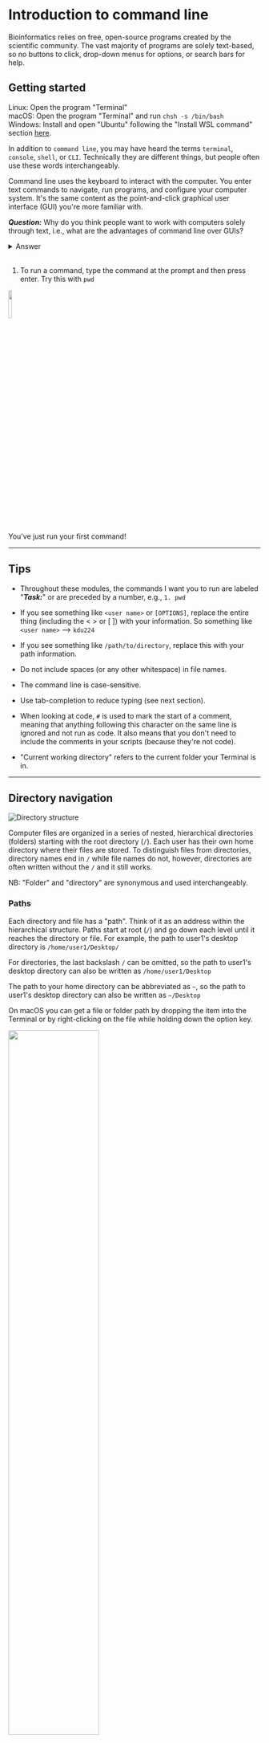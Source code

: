 # Introduction to command line
Bioinformatics relies on free, open-source programs created by the scientific community. The vast majority of programs are solely text-based, so no buttons to click, drop-down menus for options, or search bars for help.

## Getting started
Linux: Open the program "Terminal" <br>
macOS: Open the program "Terminal" and run `chsh -s /bin/bash` <br>
Windows: Install and open "Ubuntu" following the "Install WSL command" section [here](https://learn.microsoft.com/en-us/windows/wsl/install#install-wsl-command).

In addition to `command line`, you may have heard the terms `terminal`, `console`, `shell`, or `CLI`. Technically they are different things, but people often use these words interchangeably.

Command line uses the keyboard to interact with the computer. You enter text commands to navigate, run programs, and configure your computer system. It's the same content as the point-and-click graphical user interface (GUI) you're more familiar with.

**_Question:_** Why do you think people want to work with computers solely through text, i.e., what are the advantages of command line over GUIs?

<details>
<summary>Answer</summary> 

Function over form. Some reasons include:
* Resource usage. Because it does not need to handle graphics, command line uses less computer resources like memory and processing power.
* Coding efficiency. If the same information can be conveyed through text, it's faster to code and release your program if you don't need to make graphical screens.

</details>

<br>

1. To run a command, type the command at the prompt and then press enter. Try this with `pwd`
<p align="left">
  <img src="assets/command_line/prompt.png" width="12%">
</p>

You've just run your first command!

___

## Tips
* Throughout these modules, the commands I want you to run are labeled "**_Task:_**" or are preceded by a number, e.g., `1. pwd`

* If you see something like `<user name>` or `[OPTIONS]`, replace the entire thing (including the < > or [ ]) with your information. So something like `<user name>` --> `kdu224`

* If you see something like  `/path/to/directory`, replace this with your path information.

* Do not include spaces (or any other whitespace) in file names.

* The command line is case-sensitive.

* Use tab-completion to reduce typing (see next section).

* When looking at code, `#` is used to mark the start of a comment, meaning that anything following this character on the same line is ignored and not run as code. It also means that you don't need to include the comments in your scripts (because they're not code).

* "Current working directory" refers to the current folder your Terminal is in.

___

## Directory navigation
![Directory structure](assets/command_line/linux_directory_structure.png)

Computer files are organized in a series of nested, hierarchical directories (folders) starting with the root directory (`/`). Each user has their own home directory where their files are stored. To distinguish files from directories, directory names end in `/` while file names do not, however, directories are often written without the `/` and it still works.

NB: "Folder" and "directory" are synonymous and used interchangeably.

### Paths
Each directory and file has a "path". Think of it as an address within the hierarchical structure. Paths start at root (`/`) and go down each level until it reaches the directory or file. For example, the path to user1's desktop directory is `/home/user1/Desktop/`

For directories, the last backslash `/` can be omitted, so the path to user1's desktop directory can also be written as `/home/user1/Desktop`

The path to your home directory can be abbreviated as `~`, so the path to user1's desktop directory can also be written as `~/Desktop`

On macOS you can get a file or folder path by dropping the item into the Terminal or by right-clicking on the file while holding down the option key.
<p align="left">
  <img src="assets/command_line/drag_and_drop_path.png" width="60%">
</p>

### Tab-completion
Instead of typing the full name, **paths and files can be auto-filled using the tab key** (tab-completion). For example, typing `~/De` `tab` will automatically complete with `~/Desktop`

**_Question:_** Based on the above figure, why does `~/D` `tab` fail to tab-complete but `~/De` `tab` automatically fills in `~/Desktop`? Try it!

<details>
<summary>Answer</summary> 

There are two directories that start with "D" (Desktop and Documents). Tab-complete doesn't know which one you want, so it can't complete the path for you. Once you have a unique word, in this case `~/De`, the only directory it can be is the Desktop directory, so tab-complete works. 

</details>

<br>

NB: Command line has a hard time understanding whitespace in file or directory names. For example, is `my file.txt` one file or two files named "my" and "file.txt"? **Best practice is to never have whitespace in names.** "my file.text" should be "my_file.text", "my-file.txt", "myFile.txt", etc. Also, do not include any symbols in file names except for `-` or `_` or `.`

___

## Basic commands

`pwd` = "print working directory". It answers the question "Where am I?" by showing the path to the current directory. 
* `tree` displays a visualization of pwd.

`ls` = "list". It shows the contents of the current directory. 
* To show long format information like file size or last access date use `ls -lh`

`cd` = "change directory", with the usage `cd /path/to/directory`
* To move up (go back) one level use `cd ..`
* To move up two levels use `cd ../..`, three levels `cd ../../..`, etc.

`mkdir` =  "make directory", with the usage `mkdir new_folder_name`. It makes a new directory within the current directory.

`cp` = "copy", with the usage `cp file_name copy_file_name`

`mv` = "move", with the usage `mv file_name /path/to/new/directory`. If a file with the same name already exists, `mv` will overwrite the original file without warning. 
* To rename a file, use `mv file_name new_file_name`

`rm` = "remove", with the usage `rm file_name`. Note that command line does not have an "undo" function so **_deletions are permanent_**.

`cat` = "concatenate". It combines multiple files `cat file1 file2 > file1and2` 
* It can also print the contents of a file to the screen `cat file_name`

<br>

For directories, add `-r` to `cp` and add `-rf` to `rm`. For example, use `rm -rf folder_name` to delete a folder.

**_Task:_** Go to your desktop directory. Make a folder named `examples`

NB: If the command line gets stuck or you want to cancel a running command press `control + c`

NB: Command line saves a history of executed commands. Use the up arrow to go through your most recent commands; this is useful when you need to rerun the same command.

___

## Text files
Command line cannot read files written in graphical programs like Word and Excel. 

What happens when we try to look at an Excel file?

![Excel example](assets/command_line/head_excel.png)

This isn't helpful. Instead, files are typically in plain text. Multiple text editors are built into the command line; these are programs within Terminal, so a program within a program.

We will use the `nano` text editor. 

**_Task:_** Use the command line to make and edit new text file.
1. Go into your examples directory by running `cd ~/Desktop/examples`
2. Open the text editor by running `nano` or `nano hello.txt`
3. Type `Hello World!`
4. Exit nano `control+x`. It will ask you to "Save modified buffer". Type "Y", use the file name `hello.txt`, and then press `Enter`

**_Question:_** Without clicking on anything, how can we use the command line to check if you made a new file in your examples folder?

<details>
<summary>Answer</summary> 

Use the `ls` command.

</details>

<br>

We can also make a new, empty file without opening a text editor by running `touch new_file_name`

Did you catch the three ways to make a new file?

* `nano`
* `nano new_file_name`
* `touch new_file_name`

<br>

NB: File extensions are important for understanding file contents. For example, a file named "sample1" could be anything, e.g., a text file with metadata or a fastq file with sequence reads. Naming the file sample1.txt or sample1.fq avoids this problem.

___

## Editing and viewing files
We will create a data file and use command line tools to extract information or manipulate the file **without opening the file**. These tools have many options; we'll look at the basics. 

**_Task:_** Create a text file.
1. Go to your "examples" directory
2. Make a new text file `nano log.txt`
3. Copy and paste the text below.
4. Save the file and exit nano `control+x`

```
Timestamp       Category        Message
1598843202      INFO    Booting up system
1598843402      INFO    Booting up critical service: Authorization
1598843502      INFO    System booted successfully
1598853502      INFO    User admin requested access for userlist
1598863888      ERROR   User anonymous access attempt
1598863891      INFO    System health check status: passed
1598863901      ERROR   Requested resource not found
1598864411      INFO    User admin logged out
```

### Viewing files
`cat` prints the entire file to screen. If you accidentally cat a large file, use `control + c` to kill the command.

`head -n <number> file_name` displays the first `<number>` lines of the file.

`tail -n <number> file_name` displays the last `<number>` lines of the file.

To get a specific range of lines, for example, lines 20-25, use `sed -n '20,25p' file_name` 

### How many lines?
`wc` (word count) is useful for counting characters/words/lines. You can use it as follows:
```
wc -c log.txt
wc -l log.txt
wc -w log.txt
```
**_Question:_** Can you figure out what each of these options do? 

<details>
<summary>Answer</summary> 

```
wc -c log.txt    # Counts how many characters are in the file
wc -l log.txt    # Counts how many lines are in the file
wc -w log.txt    # Counts how many words are in the file
```

</details>

___

## Redirecting output
By default, the normal output of a command prints to the screen, for example, the output from when you run `ls`

This is known as standard out (`stdout`). If you want to save stdout to a file, redirect it by adding `>` to the end of the command. You can also append data, i.e., add new data to the end of an exisiting file by using `>>`.

**_Task:_** Redirect a command output.
1. In your "examples" folder run `ls`
2. Then run `ls > output.txt`. Nothing will print to the screen but a new file should appear named `output.txt`
3. Does the output of `ls` match the contents of `output.txt`? (Yes)

___

### Find text with `grep`
`grep` searches every line in the file for words that you provide (the pattern). If a line has a matching pattern, grep will print that line; grep only searches for text and cannot make edits.

The grep format is `grep [OPTIONS] <search word> <file to search>`
* Search patterns are case-sensitive. 

<br>

**_Task:_** We want to know how many ERROR events are in log.txt. We can:
1. Print every line with the word "ERROR" `grep ERROR log.txt`
2. Count the number of lines with the word "ERROR" `grep -c ERROR log.txt`

<br>

It is common for search terms to be in quotes so that it is clear what the search pattern is, e.g., `grep "ERROR" log.txt`. 

If the search term has whitespace (e.g., `thank you`), put the pattern in quotation marks (`grep "thank you"`) so that grep knows you're looking for one pattern, not two. 

The characters `\^$.|?*+()[]{}` have special functions. If you want to include them literally (as plain text), they must be "escaped" with `\`. For example, if I wanted to search for the pattern `$variable`, `grep $variable` would not work but `grep \$variable` does. Look up regular expressions (regex) for a lot more information.


### Find and replace text with `sed`
`sed` can edit text within a file. One common use of sed is find and replace.

To replace all occurrences of a word, the sed find and replace format is <br>
`sed 's/<search word>/<replace word>/g' file` <br>
* `s` means "search"
* `g` means "global", where all occurances of the pattern are replaced. If you leave out the `g`, then only the first occurance of the pattern will be replaced.
* Just like grep, in sed the search patterns are case-sensitive.
* The sed command `'s/<search word>/<replace word>/g'` must be in quotes.

<br>

**_Task:_** Replace all occurrences of the word "ERROR" with the word "check" (do not redirect the output, just print to screen).


### `awk`: it's complicated
`awk` is an entire programming language that can do the same tasks as grep and sed but also a lot more. 

One common reason to use `awk` is to access data in columns. Columns are separated with whitespace and are numbered from $1 to $n.

**_Task:_** Print column 2 of log.txt by running `awk '{print $2}' log.txt`

___

## For loops
For loops are useful when you need to run the same command(s) on multiple files.

In Bash, this is the loop format:

```for item in [LIST]; do [COMMANDS] $item; done```

* "item" is a variable that changes meaning as the for loop works through each item in the list.
* The variable can be any word, not just "item"; it is very common for people to use "f" or "i".

### For loop from a list
**_Task:_** In log.txt, replace all occurrences of the words "ERROR" and "INFO" with the word "okay" by running `for item in ERROR INFO; do sed "s/$item/okay/g" log.txt; done`
* The words in the list "ERROR INFO" are separated by _spaces_, not commas.
* Because of the variable within the sed command, `s/$item/okay/g` is in double quotes instead of single quotes.

The output should look like this:
```
examples $ for item in ERROR INFO; do sed "s/$item/okay/g" log.txt; done
Timestamp       Category        Message
1598843202      INFO    Booting up system
1598843402      INFO    Booting up critical service: Authorization
1598843502      INFO    System booted successfully
1598853502      INFO    User admin requested access for userlist
1598863888      okay   User anonymous access attempt
1598863891      INFO    System health check status: passed
1598863901      okay   Requested resource not found
1598864411      INFO    User admin logged out
Timestamp       Category        Message
1598843202      okay    Booting up system
1598843402      okay    Booting up critical service: Authorization
1598843502      okay    System booted successfully
1598853502      okay    User admin requested access for userlist
1598863888      ERROR   User anonymous access attempt
1598863891      okay    System health check status: passed
1598863901      ERROR   Requested resource not found
1598864411      okay    User admin logged out
```

**_Question:_** In the output, why is the data displayed twice? 
<details>
<summary>Answer</summary>

Each iteration of the data represents the for loop working on each item in the list. Our list had two items, so we get two data outputs. 

</details>

<br>

**_Question:_** In the output, why does the data NOT look like this even though our for loop says to replace "INFO" and "ERROR" with "okay"?
 ```
Timestamp       Category        Message
1598843202      okay    Booting up system
1598843402      okay    Booting up critical service: Authorization
1598843502      okay    System booted successfully
1598853502      okay    User admin requested access for userlist
1598863888      okay   User anonymous access attempt
1598863891      okay    System health check status: passed
1598863901      okay   Requested resource not found
1598864411      okay    User admin logged out
 ```
<details>
<summary>Answer</summary>

We did not tell the loop to save the output and overwrite log.txt (the original input file), so the second loop iteration doesn't know that in the first iteration "ERROR" was replaced with "okay".

To generate the above output, I would use the `-i` flag, which tells sed to edit the input file "in place" `for item in ERROR INFO; do sed -i "s/$item/okay/g" log.txt; done`

</details>

<br>

**_Task:_** Now let's redirect the output and save the changes. 
1. Rerun the for loop, but this time redirect the output `for item in ERROR INFO; do sed "s/$item/okay/g" log.txt > log_edited1.txt; done`
2. Look at the output file `cat log_edited1.txt`

The output should look like this:
```
Timestamp       Category        Message
1598843202      okay    Booting up system
1598843402      okay    Booting up critical service: Authorization
1598843502      okay    System booted successfully
1598853502      okay    User admin requested access for userlist
1598863888      ERROR   User anonymous access attempt
1598863891      okay    System health check status: passed
1598863901      ERROR   Requested resource not found
1598864411      okay    User admin logged out
```

**_Question:_** Why is the data NOT displayed twice when the output is redirected to log_edited1.txt?

<details>
<summary>Answer</summary>

The for loop says that for each iteration of the loop, redirect the output to log_edited1.txt. Because the name of the output file is always the same, this means log_edited1.txt is _overwritten_ for each item in the list. What the file contains at the end of the for loop is the results of the last iteration.
<br>
<br>
Note that `>` redirects output to a new file while `>>` appends output to an existing file. If we had used `>>` then we would see the output of both loop iterations. Try it! `for item in ERROR INFO; do sed "s/$item/okay/g" log.txt >> log_edited1_appended.txt; done`

</details>

<br>

### For loop from a list in a file
[LIST] can also be a file where each line is a different item. The for loop reads each line one at a time and runs the same commands on every item in the list.

**_Task:_** In log.txt, replace the words "INFO" and "ERROR" with the word "okay", but this time "INFO" and "ERROR" will be read from a file.
1. In your "examples" directory make a new text file `nano search.txt`
2. List "ERROR" and "INFO" in a column like this:
    ```
    ERROR
    INFO
    ```
3. Save the file and exit nano `control+x`
4. Then run: 
    ```
    for item in `cat search.txt`; do sed "s/$item/okay/g" log.txt; done
    ```
    Pay attention to `` `cat search.txt` ``
    * The backtick character `` ` `` lets us call a function within another command. 
    * The backtick `` ` `` is _not_ the same as the single quote `'`. On a English keyboard, the backtick is usually to the left of the "1" key while the single quote is over on the right side of the keyboard next to the "enter" key; make sure not to mix these up!
5. The output should look the same as when you ran `for item in ERROR INFO; do sed "s/$item/okay/g" log.txt; done`. The only difference is in where the list information came from.

<br>

For the genotyping pipeline we will do many of this type of for loop.

**_Question:_** The command `echo` prints to the screen. A pipe `|` takes the output of the function on the left and passes it to the function on the right. What does this for loop do?

``for f in `cat search.txt`; do echo -n $f | wc -c; done``

<details>
<summary>Answer</summary>

It gets the number of characters for each item in the search.txt list.
<br><br>
Each item in search.txt is printed to the screen, but because we're using a pipe, the output is passed to the  `wc -c`  command which counts the number of characters.
<br><br>
In case you're wondering, the `-n` tells `echo` to not add a newline character to the end of the text, otherwise `wc` will also count that newline character and report an extra character.

</details>

___

## The bare minimum to remember
* Paths
* Command-line commands
* Nano text editor
* For loops
